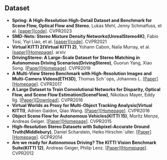   
## Dataset
* **Spring: A High-Resolution High-Detail Dataset and Benchmark for Scene Flow, Optical Flow and Stereo**, Lukas Mehl, Jenny Schmalfuss, et al. [[paper](https://arxiv.org/pdf/2303.01943.pdf)][[code](https://github.com/cv-stuttgart/springwebsite)]. CVPR2023
* **SMD-Nets: Stereo Mixture Density Networks(UnrealStereo4K)**, Fabio Tosi, Yiyi Liao, et al. [[paper](https://arxiv.org/abs/2104.03866)][[code](https://github.com/fabiotosi92/SMD-Nets)]. CVPR2021 
* **Virtual KITTI 2(Virtual KITTI 2)**, Yohann Cabon, Naila Murray, et al. [[paper](https://arxiv.org/abs/2001.10773)][[Homepage](https://europe.naverlabs.com/Research/Computer-Vision/Proxy-Virtual-Worlds)]. arxiv
* **DrivingStereo: A Large-Scale Dataset for Stereo Matching in Autonomous Driving Scenarios(DrivingStereo)**, Guorun Yang, Xiao Song. [[Paper](http://openaccess.thecvf.com/content_CVPR_2019/papers/Yang_DrivingStereo_A_Large-Scale_Dataset_for_Stereo_Matching_in_Autonomous_Driving_CVPR_2019_paper.pdf)][[Homepage](https://drivingstereo-dataset.github.io)]. CVPR2019
* **A Multi-View Stereo Benchmark with High-Resolution Images and Multi-Camera Videos(ETH3D)**, Thomas Sch¨ops, Johannes L. [[Paper](https://ieeexplore.ieee.org/document/8099755)][[Homepage](http://www.eth3d.net)]. CVPR2017
* **A Large Dataset to Train Convolutional Networks for Disparity, Optical Flow, and Scene Flow Estimation(SceneFlow)**, Nikolaus Mayer, Eddy Ilg. [[Paper](https://arxiv.org/abs/1512.02134)][[Download](https://lmb.informatik.uni-freiburg.de/resources/datasets/SceneFlowDatasets.en.html)]. CVPR2016
* **Virtual Worlds as Proxy for Multi-Object Tracking Analysis(Virtual KITTI)**, Adrien Gaidon, Qiao Wang. [[Paper](https://arxiv.org/abs/1512.02134)][[Homepage](http://www.xrce.xerox.com/Research-Development/Computer-Vision/Proxy-Virtual-Worlds)]. CVPR2016
* **Object Scene Flow for Autonomous Vehicles(KITTI 15)**, Moritz Menze, Andreas Geiger. [[Paper](https://www.cvlibs.net/publications/Menze2015CVPR.pdf)][[Homepage](https://www.cvlibs.net/datasets/kitti/index.php)]. CVPR2015
* **High-Resolution Stereo Datasets with Subpixel-Accurate Ground Truth(Middlebury)**, Daniel Scharstein, Heiko Hirschm¨uller. [[Paper](https://link.springer.com/chapter/10.1007/978-3-319-11752-2_3)][[Homepage](https://vision.middlebury.edu/stereo/data/)]. GCPR2014
* **Are we ready for Autonomous Driving? The KITTI Vision Benchmark Suite(KITTI 12)**, Andreas Geiger, Philip Lenz. [[Paper](https://www.cvlibs.net/publications/Geiger2012CVPR.pdf)][[Homepage](https://www.cvlibs.net/datasets/kitti/index.php)]. CVPR2012
